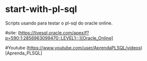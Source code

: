 # start-with-pl-sql
Scripts usando para testar o pl-sql do oracle online.

#site:
(https://livesql.oracle.com/apex/f?p=590:1:2856963099470::LEVEL1:::)[Oracle_Online]

#Youtube
(https://www.youtube.com/user/AprendaPLSQL/videos)[Aprenda_PLSQL]
